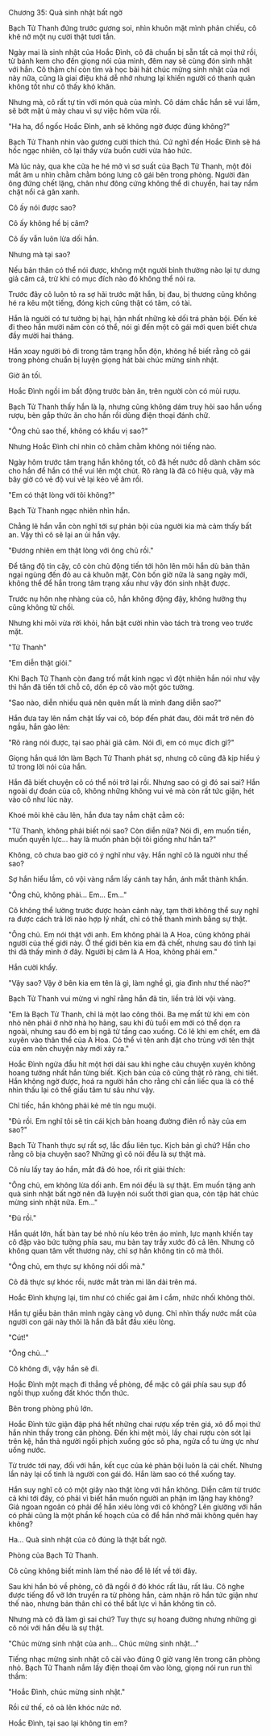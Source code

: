 




Chương 35: Quà sinh nhật bất ngờ


Bạch Tử Thanh đứng trước gương soi, nhìn khuôn mặt mình phản chiếu, cô khẽ nở một nụ cười thật tươi tắn.

Ngày mai là sinh nhật của Hoắc Đình, cô đã chuẩn bị sẵn tất cả mọi thứ rồi, từ bánh kem cho đến giọng nói của mình, đêm nay sẽ cùng đón sinh nhật với hắn. Cô thậm chí còn tìm và học bài hát chúc mừng sinh nhật của nơi này nữa, cũng là giai điệu khá dễ nhớ nhưng lại khiến người có thanh quản không tốt như cô thấy khó khăn.

Nhưng mà, cô rất tự tin với món quà của mình. Cô dám chắc hắn sẽ vui lắm, sẽ bớt mặt ủ mày chau vì sự việc hôm vừa rồi.

"Ha ha, đồ ngốc Hoắc Đình, anh sẽ không ngờ được đúng không?"

Bạch Tử Thanh nhìn vào gương cười thích thú. Cứ nghĩ đến Hoắc Đình sẽ há hốc ngạc nhiên, cô lại thấy vừa buồn cười vừa háo hức.

Mà lúc này, qua khe cửa he hé mở vì sơ suất của Bạch Tử Thanh, một đôi mắt âm u nhìn chằm chằm bóng lưng cô gái bên trong phòng. Người đàn ông đứng chết lặng, chân như đông cứng không thể di chuyển, hai tay nắm chặt nổi cả gân xanh.

Cô ấy nói được sao?

Cô ấy không hề bị câm?

Cô ấy vẫn luôn lừa dối hắn.

Nhưng mà tại sao?

Nếu bản thân có thể nói được, không một người bình thường nào lại tự dưng giả câm cả, trừ khi có mục đích nào đó không thể nói ra.

Trước đây cô luôn tỏ ra sợ hãi trước mặt hắn, bị đau, bị thương cũng không hé ra kêu một tiếng, đóng kịch cũng thật có tâm, có tài.

Hắn là người có tư tưởng bị hại, hận nhất những kẻ dối trá phản bội. Đến kẻ đi theo hắn mười năm còn có thể, nói gì đến một cô gái mới quen biết chưa đầy mười hai tháng.

Hắn xoay người bỏ đi trong tâm trạng hỗn độn, không hề biết rằng cô gái trong phòng chuẩn bị luyện giọng hát bài chúc mừng sinh nhật.

Giờ ăn tối.



Hoắc Đình ngồi im bất động trước bàn ăn, trên người còn có mùi rượu.

Bạch Tử Thanh thấy hắn là lạ, nhưng cũng không dám truy hỏi sao hắn uống rượu, bèn gắp thức ăn cho hắn rồi dùng điện thoại đánh chữ.

"Ông chủ sao thế, không có khẩu vị sao?"

Nhưng Hoắc Đình chỉ nhìn cô chằm chằm không nói tiếng nào.

Ngày hôm trước tâm trạng hắn không tốt, cô đã hết nước dỗ dành chăm sóc cho hắn để hắn có thể vui lên một chút. Rõ ràng là đã có hiệu quả, vậy mà bây giờ có vẻ độ vui vẻ lại kéo về âm rồi.

"Em có thật lòng với tôi không?"

Bạch Tử Thanh ngạc nhiên nhìn hắn.

Chẳng lẽ hắn vẫn còn nghĩ tới sự phản bội của người kia mà cảm thấy bất an. Vậy thì cô sẽ lại an ủi hắn vậy.

"Đương nhiên em thật lòng với ông chủ rồi."

Để tăng độ tin cậy, cô còn chủ động tiến tới hôn lên môi hắn dù bản thân ngại ngùng đến đỏ au cả khuôn mặt. Còn bốn giờ nữa là sang ngày mới, không thể để hắn trong tâm trạng xấu như vậy đón sinh nhật được.

Trước nụ hôn nhẹ nhàng của cô, hắn không động đậy, không hưởng thụ cũng không từ chối.

Nhưng khi môi vừa rời khỏi, hắn bật cười nhìn vào tách trà trong veo trước mặt.

"Tử Thanh"

"Em diễn thật giỏi."

Khi Bạch Tử Thanh còn đang trố mắt kinh ngạc vì đột nhiên hắn nói như vậy thì hắn đã tiến tới chỗ cô, dồn ép cô vào một góc tường.

"Sao nào, diễn nhiều quá nên quên mất là mình đang diễn sao?"

Hắn đưa tay lên nắm chặt lấy vai cô, bóp đến phát đau, đôi mắt trở nên đỏ ngầu, hắn gào lên:

"Rõ ràng nói được, tại sao phải giả câm. Nói đi, em có mục đích gì?"

Giọng hắn quá lớn làm Bạch Tử Thanh phát sợ, nhưng cô cũng đã kịp hiểu ý tứ trong lời nói của hắn.

Hắn đã biết chuyện cô có thể nói trở lại rồi. Nhưng sao có gì đó sai sai? Hắn ngoài dự đoán của cô, không những không vui vẻ mà còn rất tức giận, hét vào cô như lúc này.

Khoé môi khẽ câu lên, hắn đưa tay nắm chặt cằm cô:

"Tử Thanh, không phải biết nói sao? Còn diễn nữa? Nói đi, em muốn tiền, muốn quyền lực... hay là muốn phản bội tôi giống như hắn ta?"

Không, cô chưa bao giờ có ý nghĩ như vậy. Hắn nghĩ cô là người như thế sao?



Sợ hắn hiểu lầm, cô vội vàng nắm lấy cánh tay hắn, ánh mắt thành khẩn.

"Ông chủ, không phải... Em... Em..."

Cô không thể lường trước được hoàn cảnh này, tạm thời không thể suy nghĩ ra được cách trả lời nào hợp lý nhất, chỉ có thể thanh minh bằng sự thật.

"Ông chủ. Em nói thật với anh. Em không phải là A Hoa, cũng không phải người của thế giới này. Ở thế giới bên kia em đã chết, nhưng sau đó tỉnh lại thì đã thấy mình ở đây. Người bị câm là A Hoa, không phải em."

Hắn cười khẩy.

"Vậy sao? Vậy ở bên kia em tên là gì, làm nghề gì, gia đình như thế nào?"

Bạch Tử Thanh vui mừng vì nghĩ rằng hắn đã tin, liền trả lời vội vàng.

"Em là Bạch Tử Thanh, chỉ là một lao công thôi. Ba mẹ mất từ khi em còn nhỏ nên phải ở nhờ nhà họ hàng, sau khi đủ tuổi em mới có thể dọn ra ngoài, nhưng sau đó em bị ngã từ tầng cao xuống. Có lẽ khi em chết, em đã xuyên vào thân thể của A Hoa. Có thể vì tên anh đặt cho trùng với tên thật của em nên chuyện này mới xảy ra."

Hoắc Đình ngửa đầu hít một hơi dài sau khi nghe câu chuyện xuyên không hoang tưởng nhất hắn từng biết. Kịch bản của cô cũng thật rõ ràng, chi tiết. Hắn không ngờ được, hoá ra người hắn cho rằng chỉ cần liếc qua là có thể nhìn thấu lại có thể giấu tâm tư sâu như vậy.

Chỉ tiếc, hắn không phải kẻ mê tín ngu muội.

"Đủ rồi. Em nghĩ tôi sẽ tin cái kịch bản hoang đường điên rồ này của em sao?"

Bạch Tử Thanh thực sự rất sợ, lắc đầu liên tục. Kịch bản gì chứ? Hắn cho rằng cô bịa chuyện sao? Những gì cô nói đều là sự thật mà.

Cô níu lấy tay áo hắn, mắt đã đỏ hoe, rối rít giải thích:

"Ông chủ, em không lừa dối anh. Em nói đều là sự thật. Em muốn tặng anh quà sinh nhật bất ngờ nên đã luyện nói suốt thời gian qua, còn tập hát chúc mừng sinh nhật nữa. Em..."

"Đủ rồi."

Hắn quát lớn, hất bàn tay bé nhỏ níu kéo trên áo mình, lực mạnh khiến tay cô đập vào bức tường phía sau, mu bàn tay trầy xước đỏ cả lên. Nhưng cô không quan tâm vết thương này, chỉ sợ hắn không tin cô mà thôi.

"Ông chủ, em thực sự không nói dối mà."

Cô đã thực sự khóc rồi, nước mắt tràn mi lăn dài trên má.

Hoắc Đình khựng lại, tim như có chiếc gai âm ỉ cắm, nhức nhối không thôi.

Hắn tự giễu bản thân mình ngày càng vô dụng. Chỉ nhìn thấy nước mắt của người con gái này thôi là hắn đã bắt đầu xiêu lòng.

"Cút!"

"Ông chủ..."

Cô không đi, vậy hắn sẽ đi.



Hoắc Đình một mạch đi thẳng về phòng, để mặc cô gái phía sau sụp đổ ngồi thụp xuống đất khóc thổn thức.

Bên trong phòng phủ lớn.

Hoắc Đình tức giận đập phá hết những chai rượu xếp trên giá, xô đổ mọi thứ hắn nhìn thấy trong căn phòng. Đến khi mệt mỏi, lấy chai rượu còn sót lại trên kệ, hắn thả người ngồi phịch xuống góc sô pha, ngửa cổ tu ừng ực như uống nước.

Từ trước tới nay, đối với hắn, kết cục của kẻ phản bội luôn là cái chết. Nhưng lần này lại cố tình là người con gái đó. Hắn làm sao có thể xuống tay.

Hắn suy nghĩ cô có một giây nào thật lòng với hắn không. Diễn câm từ trước cả khi tới đây, có phải vì biết hắn muốn người an phận im lặng hay không? Giả ngoan ngoãn có phải để hắn xiêu lòng với cô không? Lên giường với hắn có phải cũng là một phần kế hoạch của cô để hắn nhớ mãi không quên hay không?

Ha... Quà sinh nhật của cô đúng là thật bất ngờ.

Phòng của Bạch Tử Thanh.

Cô cũng không biết mình làm thế nào để lê lết về tới đây.

Sau khi hắn bỏ về phòng, cô đã ngồi ở đó khóc rất lâu, rất lâu. Cô nghe được tiếng đổ vỡ lớn truyền ra từ phòng hắn, cảm nhận rõ hắn tức giận như thế nào, nhưng bản thân chỉ có thể bất lực vì hắn không tin cô.

Nhưng mà cô đã làm gì sai chứ? Tuy thực sự hoang đường nhưng những gì cô nói với hắn đều là sự thật.

"Chúc mừng sinh nhật của anh... Chúc mừng sinh nhật..."

Tiếng nhạc mừng sinh nhật cô cài vào đúng 0 giờ vang lên trong căn phòng nhỏ. Bạch Tử Thanh nắm lấy điện thoại ôm vào lòng, giọng nói run run thì thầm:

"Hoắc Đình, chúc mừng sinh nhật."

Rồi cứ thế, cô oà lên khóc nức nở.

Hoắc Đình, tại sao lại không tin em?




